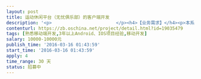 ```yaml
---                
layout: post       
title: 运动休闲平台（无忧俱乐部）的客户端开发           
description: '<p>                        </p><h4>【业务需求】</h4><p>本系统提供给俱乐部和普通用户使用：</p><p>&nbsp;1、俱乐部可以通过该平台发布活动、管理会员&nbsp;</p><p>2、普通用户可以加入俱乐部、参加活动（并支付）&nbsp;</p><p>3、已有PC端Web平台<a href="http://www.51jlb.cn/">http://www.51jlb.cn/</a> 只需要可以基于该网站开发Android、IOS界面即可</p><p>&nbsp;4、已有界面设计</p><h4>【人员要求】</h4><p>熟悉移动端开发，3年以上IOS、Android开发经验</p><h4>【交付要求】</h4><p>过程监督，一个星期见面一次</p><p>付款方式2:2:3:3<br></p><p>                    </p>'     
contenturl: https://zb.oschina.net/project/detail.html?id=19035479      
tags: [熟悉移动端开发,3年以上Android、IOS项目经验,移动开发]            
salary: 10000-10000元          
publish_time: '2016-03-16 01:43:59'         
start_time: '2016-03-16 01:43:59'           
apply: 4                   
time_range: 30 天              
status: 招募中                  
---                 
```

